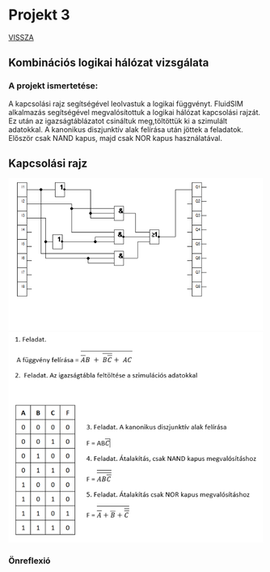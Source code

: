 # Projekt 3

[VISSZA](https://oroszszr.github.io/portfolio/)
## Kombinációs logikai hálózat vizsgálata
### A projekt ismertetése: 
A kapcsolási rajz segítségével leolvastuk a logikai függvényt. FluidSIM alkalmazás segítségével megvalósítottuk a logikai hálózat kapcsolási rajzát. Ez után az igazságtáblázatot csináltuk meg,töltöttük ki a szimulált adatokkal. A kanonikus diszjunktív alak felírása után jöttek a feladatok. Először csak NAND kapus, majd csak NOR kapus használatával.
## Kapcsolási rajz
![kapcsolasirajz](pr3kapcsrajz.png "kapcsolási rajz")
![igazsagtable](pr3igazsagtabla.png "igazságtábla")
### Önreflexió
